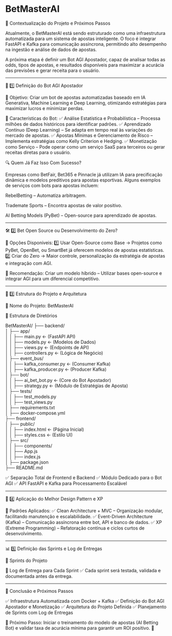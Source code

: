 # BetMasterAI

📌 Contextualização do Projeto e Próximos Passos

Atualmente, o BetMasterAI está sendo estruturado como uma infraestrutura automatizada para um sistema de apostas inteligente. O foco é integrar FastAPI e Kafka para comunicação assíncrona, permitindo alto desempenho na ingestão e análise de dados de apostas.

A próxima etapa é definir um Bot AGI Apostador, capaz de analisar todas as odds, tipos de apostas, e resultados disponíveis para maximizar a acurácia das previsões e gerar receita para o usuário.


---

🎯 1️⃣ Definição do Bot AGI Apostador

📌 Objetivo: Criar um bot de apostas automatizadas baseado em IA Generativa, Machine Learning e Deep Learning, otimizando estratégias para maximizar lucros e minimizar perdas.

📌 Características do Bot:
✅ Análise Estatística e Probabilística – Processa milhões de dados históricos para identificar padrões.
✅ Aprendizado Contínuo (Deep Learning) – Se adapta em tempo real às variações do mercado de apostas.
✅ Apostas Mínimas e Gerenciamento de Risco – Implementa estratégias como Kelly Criterion e Hedging.
✅ Monetização como Serviço – Pode operar como um serviço SaaS para terceiros ou gerar receitas diretas para o usuário.

🔍 Quem Já Faz Isso Com Sucesso?

Empresas como BetFair, Bet365 e Pinnacle já utilizam IA para precificação dinâmica e modelos preditivos para apostas esportivas. Alguns exemplos de serviços com bots para apostas incluem:

RebelBetting – Automatiza arbitragem.

Trademate Sports – Encontra apostas de valor positivo.

AI Betting Models (PyBet) – Open-source para aprendizado de apostas.



---

🛠️ 2️⃣ Bet Open Source ou Desenvolvimento do Zero?

📌 Opções Disponíveis:
1️⃣ Usar Open-Source como Base → Projetos como PyBet, OpenBet, ou SmartBet já oferecem modelos de apostas estatísticas.
2️⃣ Criar do Zero → Maior controle, personalização da estratégia de apostas e integração com AGI.

🔹 Recomendação: Criar um modelo híbrido – Utilizar bases open-source e integrar AGI para um diferencial competitivo.


---

📂 3️⃣ Estrutura do Projeto e Arquitetura

📌 Nome do Projeto: BetMasterAI

📌 Estrutura de Diretórios

BetMasterAI/
├── backend/  
│   ├── app/  
│   │   ├── main.py  ← (FastAPI API)  
│   │   ├── models.py  ← (Modelos de Dados)  
│   │   ├── views.py  ← (Endpoints de API)  
│   │   ├── controllers.py  ← (Lógica de Negócio)  
│   ├── event_bus/  
│   │   ├── kafka_consumer.py  ← (Consumer Kafka)  
│   │   ├── kafka_producer.py  ← (Producer Kafka)  
│   ├── bot/  
│   │   ├── ai_bet_bot.py  ← (Core do Bot Apostador)  
│   │   ├── strategy.py  ← (Módulo de Estratégias de Aposta)  
│   ├── tests/  
│   │   ├── test_models.py  
│   │   ├── test_views.py  
│   ├── requirements.txt  
│   ├── docker-compose.yml  
├── frontend/  
│   ├── public/  
│   │   ├── index.html  ← (Página Inicial)  
│   │   ├── styles.css  ← (Estilo UI)  
│   ├── src/  
│   │   ├── components/  
│   │   ├── App.js  
│   │   ├── index.js  
│   ├── package.json  
├── README.md

✅ Separação Total de Frontend e Backend
✅ Módulo Dedicado para o Bot AGI
✅ API FastAPI e Kafka para Processamento Escalável


---

🎨 4️⃣ Aplicação do Melhor Design Pattern e XP

📌 Padrões Aplicados:
✅ Clean Architecture + MVC – Organização modular, facilitando manutenção e escalabilidade.
✅ Event-Driven Architecture (Kafka) – Comunicação assíncrona entre bot, API e banco de dados.
✅ XP (Extreme Programming) – Refatoração contínua e ciclos curtos de desenvolvimento.


---

📊 5️⃣ Definição das Sprints e Log de Entregas

📌 Sprints do Projeto

📌 Log de Entrega para Cada Sprint
✅ Cada sprint será testada, validada e documentada antes da entrega.


---

🚀 Conclusão e Próximos Passos

✅ Infraestrutura Automatizada com Docker + Kafka
✅ Definição do Bot AGI Apostador e Monetização
✅ Arquitetura do Projeto Definida
✅ Planejamento de Sprints com Log de Entregas

📌 Próximo Passo: Iniciar o treinamento do modelo de apostas (AI Betting Bot) e validar taxa de acurácia mínima para garantir um ROI positivo. 🚀

